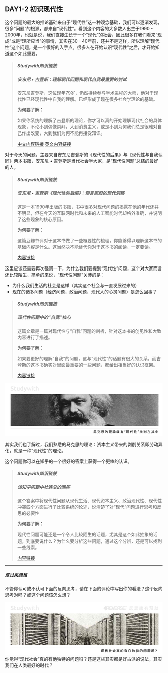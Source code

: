 ## **DAY1-2 初识现代性**

这个问题的最大的推论基础来自于“现代性”这一种观念基础，我们可以逐渐发现，很多“问题”的根源，都来自“现代性”。看到这个内容的大多数人出生于1990 - 2000年，也就是说，我们直接生长于一个“现代”的社会，因此很多在我们看来“现成”或是“理所应当”的事情，其实在30 - 40年前，还并不是这样，所以理解“现代性”这个问题，是一个很好的入手点。很多人在开始认识“现代性”之后，才开始知道这个如此重要。

> ##### Studywith知识链接
>
> ##### 安东尼 • 吉登斯：理解现代问题和现代自我最重要的尝试
>
> 安东尼吉登斯，这位现年79岁，仍然持续参与学术进程的大师，他对于现代性已经现代性中自我的理解。已经形成了现在很多社会学理论的基础。
>
> **为何要了解：**
>
> 如果你系统的理解了吉登斯的理论，你才可以真的开始理解现代社会的具体现象，不论小到偶像崇拜，大到消费主义，或是小到为何我们总是很难对自己作出改变，大到我们为何不能再接受知识。
>
> [中文内容链接](http://shehuixue.h.baike.com/article-118454.html) [英文内容链接](https://en.wikipedia.org/wiki/Anthony_Giddens)

对于今天的问题，主要来自安东尼吉登斯的《现代性的后果》与《现代性与自我认同》两本书籍，安东尼 • 吉登斯是当代社会学大家，是“现代性问题”总结的最好的人。

> ##### Studywith知识链接
>
> ##### 安东尼 • 吉登斯《现代性的后果》：预言家般的现代洞察
>
> 这是一本1990年出版的书籍，书中很多对现代问题的揭露在他的年代还并不明显，但在今天的互联网时代和未来的人工智能时代却格外准确，并说明了这些现象的核心原因。
>
> **为何要了解：**
>
> 这篇豆瓣书评对于这本书做了一些概要性的梳理，你能够得以理解这本书的基础内容是什么。这当然决不能替代你对于这本书的阅读，一定要读。
>
> [内容链接](https://book.douban.com/review/4949439/)

这里应该还需要再次强调一下，为什么我们要提到“现代性”问题，这个对大家而言还比较陌生，简单的来说，“现代性问题”关涉的是：

* 为什么我们生活的社会是这样（其实这个社会与一直发展过来的）
* 现在的诸多问题（经济问题，政治问题，现代人的心灵问题）是怎么回事？

> ##### Studywith知识链接
>
> ##### 现代性问题中的“自我”核心
>
> 这篇文章是一篇对现代性与“自我”问题的剖析，针对这本书的创见性和大致内容进行了描述。
>
> **为何要了解：**
>
> 如果要更好的理解“自我”的问题，这与“现代性”的话题有很大的关系，而吉登斯的这本书确实对里面最重要的一些问题，都给出相当好的认识框架。
>
> [内容链接](http://blog.sina.com.cn/s/blog_4b4af0070102uzg9.html)

![](/assets/5.jpg)

其实我们也了解过，我们熟悉的马克思的理论：资本主义带来的剥削关系即劳动异化，就是一种“现代性”的理论。

这个问题你可以在知乎的一个很好的答案上获得一个更棒的认识。

> ##### Studywith知识链接
>
> ##### 该知乎问题中杜连殳的回答
>
> 这个答案中将现代性问题从现代生活、现代资本主义、政治现代性、现代性冲突四个方面进行了比较系统的论述，说清楚了对“现代”问题进行思考和反思的必要性
>
> **为何要了解：**
>
> 现代性问题可能还是一个令人比较陌生的话题，尤其是这个如此抽象的话题，到底要说什么？为什么要分析这些问题，通过这个分辨，还是可以找到一些线索。
>
> [内容链接](https://www.zhihu.com/question/24418080)

---

##### 反过来想想

不管你认可或不认可下面的反向思考，请在下面的评论中写出你的看法？这个反向思考对吗？或这个问题该怎么想？

![](/assets/28.jpg)你觉得“现代社会”真的有他独特的问题吗？还是这些其实都是好古派的说法，其实我们在人类最好的时代？

